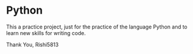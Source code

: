 # Python

This a practice project, just for the practice of the language Python and to learn new skills for writing code.

Thank You,
Rishi5813
